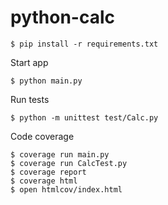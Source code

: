 # python-calc

```
$ pip install -r requirements.txt
```


Start app
```
$ python main.py
```

Run tests
```
$ python -m unittest test/Calc.py
```

Code coverage
```
$ coverage run main.py
$ coverage run CalcTest.py
$ coverage report
$ coverage html
$ open htmlcov/index.html
```
